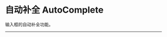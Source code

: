 # 自动补全 AutoComplete

输入框的自动补全功能。

---

<script setup>
import AutoBasicUse from "./component/auto-basic-use.md"
import AutoStrict from "./component/auto-strict.md"
import AutoFooter from "./component/auto-footer.md"
import AutoApi from "./component/auto-api.md"
import AutoTip from "./component/auto-tip.md"
</script>

<auto-basic-use />
<auto-strict />
<auto-footer />
<auto-api />
<auto-tip />
